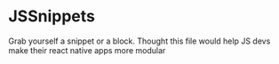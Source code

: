 # JSSnippets
Grab yourself a snippet or a block. Thought this file would help JS devs make their react native apps more modular 
